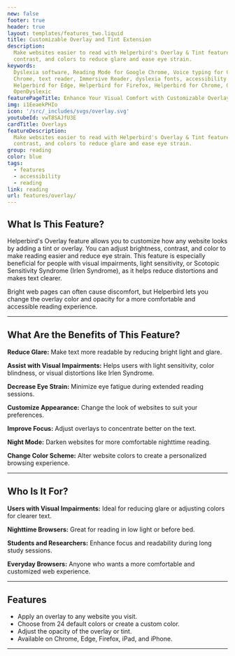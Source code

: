 ```yaml
---
new: false
footer: true
header: true
layout: templates/features_two.liquid
title: Customizable Overlay and Tint Extension
description:
  Make websites easier to read with Helperbird's Overlay & Tint feature. Adjust brightness,
  contrast, and colors to reduce glare and ease eye strain.
keywords:
  Dyslexia software, Reading Mode for Google Chrome, Voice typing for Chrome, Text to speech for
  Chrome, text reader, Immersive Reader, dyslexia fonts, accessibility software, dyslexia software,
  Helperbird for Edge, Helperbird for Firefox, Helperbird for Chrome, Opendyslexic for Chrome,
  OpenDyslexic
featurePageTitle: Enhance Your Visual Comfort with Customizable Overlays & Tints from Helperbird
img: i1EeaekPHIo
icon: '/src/_includes/svgs/overlay.svg'
youtubeId: vwT8SAJfU3E
cardTitle: Overlays
featureDescription:
  Make websites easier to read with Helperbird's Overlay & Tint feature. Adjust brightness,
  contrast, and colors to reduce glare and ease eye strain.
group: reading
color: blue
tags:
  - features
  - accessibility
  - reading
link: reading
url: features/overlay/
---
```




## What Is This Feature?

Helperbird's Overlay feature allows you to customize how any website looks by adding a tint or overlay. You can adjust brightness, contrast, and color to make reading easier and reduce eye strain. This feature is especially beneficial for people with visual impairments, light sensitivity, or Scotopic Sensitivity Syndrome (Irlen Syndrome), as it helps reduce distortions and makes text clearer. 

Bright web pages can often cause discomfort, but Helperbird lets you change the overlay color and opacity for a more comfortable and accessible reading experience.

---

## What Are the Benefits of This Feature?


**Reduce Glare:** Make text more readable by reducing bright light and glare.  

**Assist with Visual Impairments:** Helps users with light sensitivity, color blindness, or visual distortions like Irlen Syndrome.  

**Decrease Eye Strain:** Minimize eye fatigue during extended reading sessions.  

**Customize Appearance:** Change the look of websites to suit your preferences.  

**Improve Focus:** Adjust overlays to concentrate better on the text.  

**Night Mode:** Darken websites for more comfortable nighttime reading.  

**Change Color Scheme:** Alter website colors to create a personalized browsing experience.  

---

## Who Is It For?


**Users with Visual Impairments:** Ideal for reducing glare or adjusting colors for clearer text.  

**Nighttime Browsers:** Great for reading in low light or before bed.  

**Students and Researchers:** Enhance focus and readability during long study sessions.  

**Everyday Browsers:** Anyone who wants a more comfortable and customized web experience.

---

## Features

- Apply an overlay to any website you visit.  
- Choose from 24 default colors or create a custom color.  
- Adjust the opacity of the overlay or tint.  
- Available on Chrome, Edge, Firefox, iPad, and iPhone.  

---
